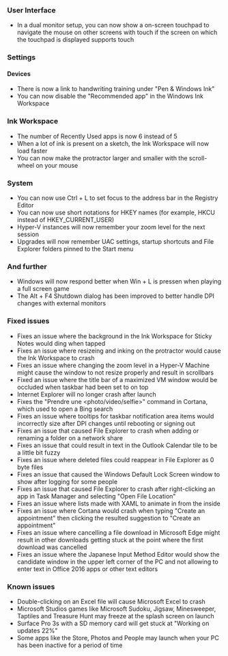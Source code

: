 ### User Interface
- In a dual monitor setup, you can now show a on-screen touchpad to navigate the mouse on other screens with touch if the screen on which the touchpad is displayed supports touch

### Settings
#### Devices
- There is now a link to handwriting training under "Pen & Windows Ink"
- You can now disable the "Recommended app" in the Windows Ink Workspace

### Ink Workspace
- The number of Recently Used apps is now 6 instead of 5
- When a lot of ink is present on a sketch, the Ink Workspace will now load faster
- You can now make the protractor larger and smaller with the scroll-wheel on your mouse

### System
- You can now use Ctrl + L to set focus to the address bar in the Registry Editor
- You can now use short notations for HKEY names (for example, HKCU instead of HKEY_CURRENT_USER)
- Hyper-V instances will now remember your zoom level for the next session
- Upgrades will now remember UAC settings, startup shortcuts and File Explorer folders pinned to the Start menu

### And further
- Windows will now respond better when Win + L is pressen when playing a full screen game
- The Alt + F4 Shutdown dialog has been improved to better handle DPI changes with external monitors

### Fixed issues
- Fixes an issue where the background in the Ink Workspace for Sticky Notes would ding when tapped
- Fixes an issue where resizeing and inking on the protractor would cause the Ink Workspace to crash
- Fixes an issue where changing the zoom level in a Hyper-V Machine might cause the window to not resize properly and result in scrollbars
- Fixed an issue where the title bar of a maximized VM window would be occluded when taskbar had been set to on top
- Internet Explorer will no longer crash after launch
- Fixes the "Prendre une &lt;photo/video/selfie&gt;" command in Cortana, which used to open a Bing search
- Fixes an issue where tooltips for taskbar notification area items would incorrectly size after DPI changes until rebooting or signing out
- Fixes an issue that caused File Explorer to crash when adding or renaming a folder on a network share
- Fixes an issue that could result in text in the Outlook Calendar tile to be a little bit fuzzy
- Fixes an issue where deleted files could reappear in File Explorer as 0 byte files
- Fixes an issue that caused the Windows Default Lock Screen window to show after logging for some people
- Fixes an issue that caused File Explorer to crash after right-clicking an app in Task Manager and selecting "Open File Location"
- Fixes an issue where lists made with XAML to animate in from the inside
- Fixes an issue where Cortana would crash when typing "Create an appointment" then clicking the resulted suggestion to "Create an appointment"
- Fixes an issue where cancelling a file download in Microsoft Edge might result in other downloads getting stuck at the point where the first download was cancelled
- Fixes an issue where the Japanese Input Method Editor would show the candidate window in the upper left corner of the PC and not allowing to enter text in Office 2016 apps or other text editors

### Known issues
- Double-clicking on an Excel file will cause Microsoft Excel to crash
- Microsoft Studios games like Microsoft Sudoku, Jigsaw, Minesweeper, Taptiles and Treasure Hunt may freeze at the splash screen on launch
- Surface Pro 3s with a SD memory card will get stuck at "Working on updates 22%"
- Some apps like the Store, Photos and People may launch when your PC has been inactive for a period of time